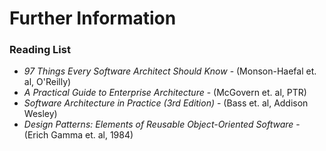 # Further Information

### Reading List

+ *97 Things Every Software Architect Should Know* - (Monson-Haefal et. al, O'Reilly)
+ *A Practical Guide to Enterprise Architecture* - (McGovern et. al, PTR)
+ *Software Architecture in Practice (3rd Edition)* - (Bass et. al, Addison Wesley)
+ *Design Patterns: Elements of Reusable Object-Oriented Software* - (Erich Gamma et. al, 1984)